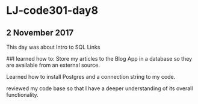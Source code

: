 # LJ-code301-day8

##  2 November 2017

This day was about Intro to SQL Links

##I learned how to:
Store my articles to the Blog App in a database so they are available from an external source.

Learned how to install Postgres and a connection string to my code.

reviewed my code base so that I have a deeper understanding of its overall functionality.
